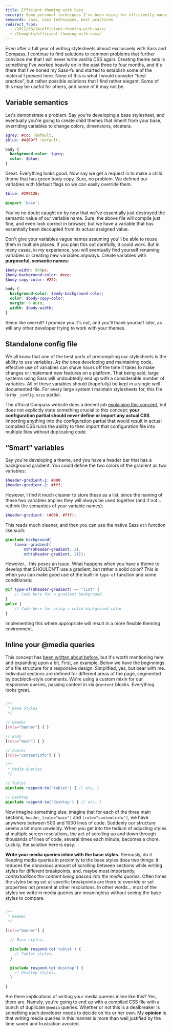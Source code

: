 ```yaml
---
title: Efficient theming with Sass
excerpt: Some personal techniques I've been using for efficiently managing your stylesheets with Sass.
keywords: sass, sass techniques, best practices
redirect_from:
  - /2012/08/14/efficient-theming-with-sass/
  - /thoughts/efficient-theming-with-sass/
---
```

Even after a full year of writing stylesheets almost exclusively with Sass and Compass, I continue to find solutions to common problems that further convince me that I will never write vanilla CSS again. Creating theme sets is something I've worked heavily on in the past three to four months, and it's there that I've honed my Sass-fu and started to establish some of the material I present here. None of this is what I would consider “best practice”, but rather possible solutions that I find rather elegant. Some of this may be useful for others, and some of it may not be.

Variable semantics
------------------

Let's demonstrate a problem. Say you're developing a base stylesheet, and eventually you're going to create child themes that inherit from your base, overriding variables to change colors, dimensions, etcetera.

```scss
$grey: #ccc !default;
$blue: #4169ff !default;

body {
  background-color: $grey;
  color: $blue;
}
```

Great. Everything looks good. Now say we get a request in to make a child theme that has green body copy. Sure, no problem. We defined our variables with !default flags so we can easily override them.

```scss
$blue: #299126;

@import 'base';

```

You've no doubt caught on by now that we've essentially just destroyed the semantic value of our variable name. Sure, the above file will compile just fine, and even look correct in browser, but we have a variable that has essentially been decoupled from its actual assigned value.

Don't give your variables vague names assuming you'll be able to reuse them in multiple places. If you plan this out carefully, it could work. But in many cases, in my experience, you will eventually find yourself renaming variables or creating new variables anyways. Create variables with **purposeful, semantic names**:

```scss
$body-width: 960px;
$body-background-color: #eee;
$body-copy-color: #222;

body {
  background-color: $body-background-color;
  color: $body-copy-color;
  margin: 0 auto;
  width: $body-width;
}
```

Seem like overkill? I promise you it's not, and you'll thank yourself later, as will any other developer trying to work with your themes.

Standalone config file
----------------------

We all know that one of the best parts of precompiling our stylesheets is the ability to use variables. As the ones developing and maintaining code, effective use of variables can shave hours off the time it takes to make changes or implement new features on a platform. That being said, large systems using Sass will undoubtedly end up with a considerable number of variables. All of these variables should (hopefully) be kept in a single well-documented file. For every large system I maintain stylesheets for, this file is my ```_config.scss``` partial.

The official Compass website does a decent job [explaining this concept](http://compass-style.org/help/tutorials/best_practices/), but does not explicitly state something crucial to this concept: **your configuration partial should *never* define or import any actual CSS**. Importing anything into the configuration partial that would result in actual compiled CSS ruins the ability to then import that configuration file into multiple files without duplicating code.

“Smart” variables
-----------------

Say you're developing a theme, and you have a header bar that has a background gradient. You could define the two colors of the gradient as two variables:

```scss
$header-gradient-1: #000;
$header-gradient-2: #fff;
```

However, I find it much cleaner to store these as a list, since the naming of these two variables implies they will always be used together (and if not… rethink the semantics of your variable names):

```scss
$header-gradient: (#000, #fff);
```

This reads much cleaner, and then you can use the native Sass ```nth``` function like such:

```scss
@include background(
    linear-gradient(
        nth($header-gradient, 1),
        nth($header-gradient, 2)));
```

However… this poses an issue. What happens when you have a theme to develop that SHOULDN'T use a gradient, but rather a solid color? This is when you can make good use of the built-in ```type-of``` function and some conditionals:

```scss
@if type-of($header-gradient) == "list" {
    // Code here for a gradient background
}
@else {
    // Code here for using a solid background color
}
```

Implementing this where appropriate will result in a more flexible theming environment.

Inline your @media queries
-------------------------

This concept has [been written about before](/thoughts/passing-content-to-mixins-in-sass/), but it's worth mentioning here and expanding upon a bit. First, an example. Below we have the beginnings of a file structure for a responsive design. Simplified, yes, but bear with me. Individual sections are defined for different areas of the page, segmented by docblock-style comments. We're using a custom mixin for our responsive queries, passing content in via ```@content``` blocks. Everything looks great.

```scss

/**
 * Base Styles
 */

// Header
[role="banner"] { }

// Body
[role="main"] { }

// Footer
[role="contentinfo"] { }

/**
 * Media Queries
 */

// Tablet
@include respond-to('tablet') { // etc… }

// Desktop
@include respond-to('desktop') { // etc… }

```

Now imagine something else: imagine that for each of the three main sections, ```header```, ```[role="main"]``` and ```[role="contentinfo"]```, we have anywhere between 500 and 1000 lines of code. Suddenly our structure seems a bit more unwieldy. When you get into the tedium of adjusting styles at multiple screen resolutions, the act of scrolling up and down through thousands of lines of code, several times each minute, becomes a chore. Luckily, the solution here is easy.

**Write your media queries inline with the base styles.** Seriously, do it. Keeping media queries in proximity to the base styles does two things: it reduces the obnoxious amount of scrolling between sections while writing styles for different breakpoints, and, maybe most importantly, *contextualizes the content being passed into the media queries*. Often times the styles being set at specific breakpoints are there to override or set properties not present at other resolutions. In other words… most of the styles we write in media queries are meaningless without seeing the base styles to compare.

```scss

/**
 * Header
 */

[role="banner"] {

  // Base styles…

  @include respond-to('tablet') {
    // Tablet styles…
  }

  @include respond-to('desktop') {
    // Desktop styles…
  }

}

```

Are there implications of writing your media queries inline like this? Yes, there are. Namely, you're going to end up with a compiled CSS file with a bunch of duplicate ```@media``` queries. Whether or not this is a dealbreaker is something each developer needs to decide on his or her own. My **opinion** is that writing media queries in this manner is more than well justified by the time saved and frustration avoided.
